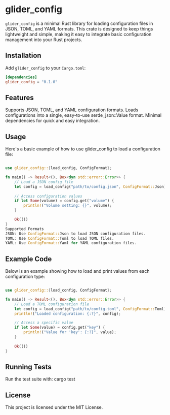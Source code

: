 # glider_config

`glider_config` is a minimal Rust library for loading configuration files in JSON, TOML, and YAML formats. This crate is designed to keep things lightweight and simple, making it easy to integrate basic configuration management into your Rust projects.

## Installation

Add `glider_config` to your `Cargo.toml`:

```toml
[dependencies]
glider_config = "0.1.0"
```
## Features

Supports JSON, TOML, and YAML configuration formats.
Loads configurations into a single, easy-to-use serde_json::Value format.
Minimal dependencies for quick and easy integration.

## Usage
Here's a basic example of how to use glider_config to load a configuration file:

```rust

use glider_config::{load_config, ConfigFormat};

fn main() -> Result<(), Box<dyn std::error::Error>> {
    // Load a JSON config file
    let config = load_config("path/to/config.json", ConfigFormat::Json)?;
    
    // Access configuration values
    if let Some(volume) = config.get("volume") {
        println!("Volume setting: {}", volume);
    }

    Ok(())
}
Supported Formats
JSON: Use ConfigFormat::Json to load JSON configuration files.
TOML: Use ConfigFormat::Toml to load TOML files.
YAML: Use ConfigFormat::Yaml for YAML configuration files.
```

## Example Code
Below is an example showing how to load and print values from each configuration type:

```rust

use glider_config::{load_config, ConfigFormat};

fn main() -> Result<(), Box<dyn std::error::Error>> {
    // Load a TOML configuration file
    let config = load_config("path/to/config.toml", ConfigFormat::Toml)?;
    println!("Loaded configuration: {:?}", config);

    // Access a specific value
    if let Some(value) = config.get("key") {
        println!("Value for 'key': {:?}", value);
    }
    
    Ok(())
}
```
## Running Tests
Run the test suite with:
cargo test

## License
This project is licensed under the MIT License.